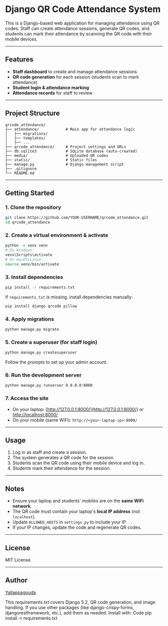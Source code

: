 # Django QR Code Attendance System

This is a Django-based web application for managing attendance using QR codes. Staff can create attendance sessions, generate QR codes, and students can mark their attendance by scanning the QR code with their mobile devices.

---

## Features

- **Staff dashboard** to create and manage attendance sessions
- **QR code generation** for each session (students scan to mark attendance)
- **Student login & attendance marking**
- **Attendance records** for staff to review

---

## Project Structure

```
qrcode_attendance/
├── attendance/            # Main app for attendance logic
│   ├── migrations/
│   ├── templates/
│   ├── ...
├── qrcode_attendance/     # Project settings and URLs
├── db.sqlite3             # SQLite database (auto-created)
├── media/                 # Uploaded QR codes
├── static/                # Static files
├── manage.py              # Django management script
├── .gitignore
└── README.md
```

---

## Getting Started

### 1. **Clone the repository**

```bash
git clone https://github.com/YOUR-USERNAME/qrcode_attendance.git
cd qrcode_attendance
```

### 2. **Create a virtual environment & activate**

```bash
python -m venv venv
# On Windows:
venv\Scripts\activate
# On macOS/Linux:
source venv/bin/activate
```

### 3. **Install dependencies**

```bash
pip install -r requirements.txt
```

If `requirements.txt` is missing, install dependencies manually:
```bash
pip install django qrcode pillow
```

### 4. **Apply migrations**

```bash
python manage.py migrate
```

### 5. **Create a superuser (for staff login)**

```bash
python manage.py createsuperuser
```
Follow the prompts to set up your admin account.

### 6. **Run the development server**

```bash
python manage.py runserver 0.0.0.0:8000
```

### 7. **Access the site**

- On your laptop: [http://127.0.0.1:8000/](http://127.0.0.1:8000/) or [http://localhost:8000/](http://localhost:8000/)
- On your mobile (same WiFi): `http://<your-laptop-ip>:8000/`

---

## Usage

1. Log in as staff and create a session.
2. The system generates a QR code for the session.
3. Students scan the QR code using their mobile device and log in.
4. Students mark their attendance for the session.

---

## Notes

- Ensure your laptop and students' mobiles are on the **same WiFi network**.
- The QR code must contain your laptop's **local IP address** (not `localhost`).
- Update `ALLOWED_HOSTS` in `settings.py` to include your IP.
- If your IP changes, update the code and regenerate QR codes.

---

## License

MIT License

---

## Author

[Yallappagouda](https://github.com/Yallappagouda)



This requirements.txt covers Django 5.2, QR code generation, and image handling.
If you use other packages (like django-crispy-forms, djangorestframework, etc.), add them as needed.
Install with:
Code
pip install -r requirements.txt